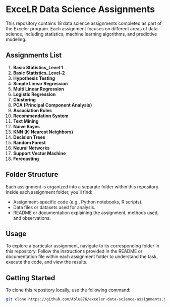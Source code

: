 # ExceLR Data Science Assignments

This repository contains 18 data science assignments completed as part of the Exceler program. Each assignment focuses on different areas of data science, including statistics, machine learning algorithms, and predictive modeling.

## Assignments List

1. **Basic Statistics_Level 1**
2. **Basic Statistics_Level-2**
3. **Hypothesis Testing**
4. **Simple Linear Regression**
5. **Multi Linear Regression**
6. **Logistic Regression**
7. **Clustering**
8. **PCA (Principal Component Analysis)**
9. **Association Rules**
10. **Recommendation System**
11. **Text Mining**
12. **Naive Bayes**
13. **KNN (K-Nearest Neighbors)**
14. **Decision Trees**
15. **Random Forest**
16. **Neural Networks**
17. **Support Vector Machine**
18. **Forecasting**

## Folder Structure

Each assignment is organized into a separate folder within this repository. Inside each assignment folder, you'll find:

- Assignment-specific code (e.g., Python notebooks, R scripts).
- Data files or datasets used for analysis.
- README or documentation explaining the assignment, methods used, and observations.

## Usage

To explore a particular assignment, navigate to its corresponding folder in this repository. Follow the instructions provided in the README or documentation file within each assignment folder to understand the task, execute the code, and view the results.

## Getting Started

To clone this repository locally, use the following command:

```bash
git clone https://github.com/Ablu876/exceler-data-science-assignments.git
